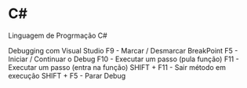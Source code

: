 # C#
Linguagem de Progrmação C#

Debugging com Visual Studio
F9 - Marcar / Desmarcar BreakPoint
F5 - Iniciar / Continuar o Debug
F10 - Executar um passo (pula função)
F11 - Executar um passo (entra na função)
SHIFT + F11 - Sair método em execução
SHIFT + F5  - Parar Debug
